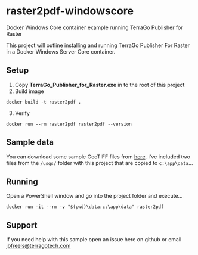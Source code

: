 # raster2pdf-windowscore
Docker Windows Core container example running TerraGo Publisher for Raster

This project will outline installing and running TerraGo Publisher For Raster in a Docker Windows Server Core container.

## Setup
1. Copy **TerraGo_Publisher_for_Raster.exe** in to the root of this project
2. Build image

`docker build -t raster2pdf .`

3. Verify

`docker run --rm raster2pdf raster2pdf --version`

## Sample data
You can download some sample GeoTIFF files from [here](https://download.osgeo.org/geotiff/samples/).  I've included two files from the `/usgs/` folder with this project that are copied to `c:\app\data`...

## Running
Open a PowerShell window and go into the project folder and execute...

`docker run -it --rm -v "$(pwd)\data:c:\app\data" raster2pdf`

## Support
If you need help with this sample open an issue here on github or email jbfreels@terragotech.com